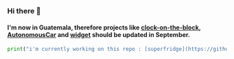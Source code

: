 ### Hi there 👋
#### I'm now in Guatemala, therefore projects like [clock-on-the-block](https://github.com/felop/clock-on-the-block), [AutonomousCar](https://github.com/felop/AutonomousCar) and [widget](https://github.com/felop/widget) should be updated in September.

```python
print("i'm currently working on this repo : [superfridge](https://github.com/felop/superfridge)")
```
